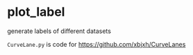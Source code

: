 # plot_label
generate labels of different datasets


`CurveLane.py` is code for https://github.com/xbjxh/CurveLanes